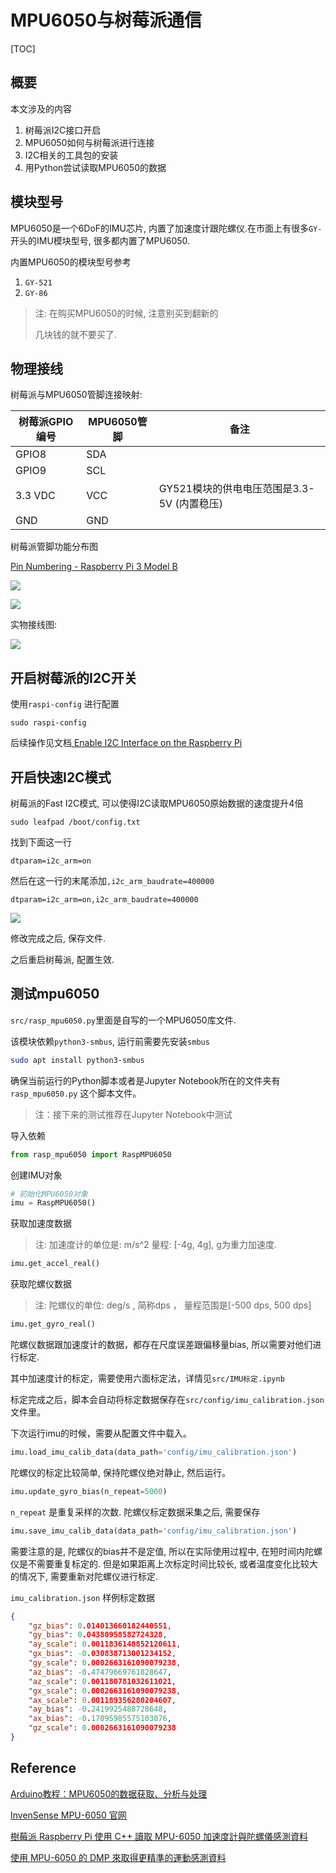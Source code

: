 # MPU6050与树莓派通信



[TOC]

## 概要

本文涉及的内容

1. 树莓派I2C接口开启
2. MPU6050如何与树莓派进行连接
3. I2C相关的工具包的安装
4. 用Python尝试读取MPU6050的数据



## 模块型号

MPU6050是一个6DoF的IMU芯片, 内置了加速度计跟陀螺仪.在市面上有很多`GY-`开头的IMU模块型号, 很多都内置了MPU6050.

内置MPU6050的模块型号参考

1. `GY-521`
2. `GY-86`

> 注: 在购买MPU6050的时候, 注意别买到翻新的
>
> 几块钱的就不要买了.



## 物理接线

树莓派与MPU6050管脚连接映射:

| 树莓派GPIO编号 | MPU6050管脚 | 备注                                       |
| -------------- | ----------- | ------------------------------------------ |
| GPIO8          | SDA         |                                            |
| GPIO9          | SCL         |                                            |
| 3.3 VDC        | VCC         | GY521模块的供电电压范围是3.3-5V (内置稳压) |
| GND            | GND         |                                            |



树莓派管脚功能分布图

[Pin Numbering - Raspberry Pi 3 Model B](https://pi4j.com/1.2/pins/model-3b-rev1.html)



![](image/j8header-photo.png)



![](./image/j8header-3b.png)

实物接线图:

![](./image/MPU6050与树莓派的接线.jpg)

## 开启树莓派的I2C开关

使用`raspi-config` 进行配置

```
sudo raspi-config
```

后续操作见文档[ Enable I2C Interface on the Raspberry Pi](https://www.raspberrypi-spy.co.uk/2014/11/enabling-the-i2c-interface-on-the-raspberry-pi/)



##  开启快速I2C模式

树莓派的Fast I2C模式, 可以使得I2C读取MPU6050原始数据的速度提升4倍

```
sudo leafpad /boot/config.txt 
```

找到下面这一行

```
dtparam=i2c_arm=on
```

然后在这一行的末尾添加`,i2c_arm_baudrate=400000`

```
dtparam=i2c_arm=on,i2c_arm_baudrate=400000
```



![](./image/I2C快速模式.png)

修改完成之后, 保存文件.

之后重启树莓派, 配置生效.





## 测试mpu6050

`src/rasp_mpu6050.py`里面是自写的一个MPU6050库文件.

该模块依赖`python3-smbus`, 运行前需要先安装`smbus`

```bash
sudo apt install python3-smbus
```

确保当前运行的Python脚本或者是Jupyter Notebook所在的文件夹有`rasp_mpu6050.py` 这个脚本文件。

> 注：接下来的测试推荐在Jupyter Notebook中测试

导入依赖

```python
from rasp_mpu6050 import RaspMPU6050
```

创建IMU对象

```python
# 初始化MPU6050对象
imu = RaspMPU6050()
```

获取加速度数据 

>  注: 加速度计的单位是: m/s^2  量程: [-4g, 4g], g为重力加速度.

```python
imu.get_accel_real()
```

获取陀螺仪数据

> 注: 陀螺仪的单位: deg/s , 简称dps ， 量程范围是[-500 dps, 500 dps]

```python
imu.get_gyro_real()
```

陀螺仪数据跟加速度计的数据，都存在尺度误差跟偏移量bias, 所以需要对他们进行标定.

其中加速度计的标定，需要使用六面标定法，详情见`src/IMU标定.ipynb`

标定完成之后，脚本会自动将标定数据保存在`src/config/imu_calibration.json` 文件里。

下次运行imu的时候，需要从配置文件中载入。

```python
imu.load_imu_calib_data(data_path='config/imu_calibration.json')
```



陀螺仪的标定比较简单, 保持陀螺仪绝对静止, 然后运行。

```python
imu.update_gyro_bias(n_repeat=5000)
```

`n_repeat` 是重复采样的次数. 陀螺仪标定数据采集之后, 需要保存

```python
imu.save_imu_calib_data(data_path='config/imu_calibration.json')
```

需要注意的是, 陀螺仪的bias并不是定值, 所以在实际使用过程中, 在短时间内陀螺仪是不需要重复标定的. 但是如果距离上次标定时间比较长, 或者温度变化比较大的情况下, 需要重新对陀螺仪进行标定.



`imu_calibration.json` 样例标定数据

```json
{
    "gz_bias": 0.014013660182440551,
    "gy_bias": 0.04380958582724328,
    "ay_scale": 0.0011836148852120611,
    "gx_bias": -0.030838713001234152,
    "gy_scale": 0.0002663161090079238,
    "az_bias": -0.47479669761828647,
    "az_scale": 0.001180781032611021,
    "gx_scale": 0.0002663161090079238,
    "ax_scale": 0.001189356280204607,
    "ay_bias": -0.2419925488728648,
    "ax_bias": -0.17095985575103076,
    "gz_scale": 0.0002663161090079238
}
```



## Reference

[Arduino教程：MPU6050的数据获取、分析与处理](https://zhuanlan.zhihu.com/p/20082486)

[InvenSense MPU-6050 官网](https://www.invensense.com/products/motion-tracking/6-axis/mpu-6050/)

[樹莓派 Raspberry Pi 使用 C++ 讀取 MPU-6050 加速度計與陀螺儀感測資料](https://blog.gtwang.org/iot/raspberry-pi-read-data-from-mpu6050-using-cpp/)

[使用 MPU-6050 的 DMP 來取得更精準的運動感測資料](https://blog.gtwang.org/iot/raspberry-pi-mpu-6050-read-data-using-dmp/)

